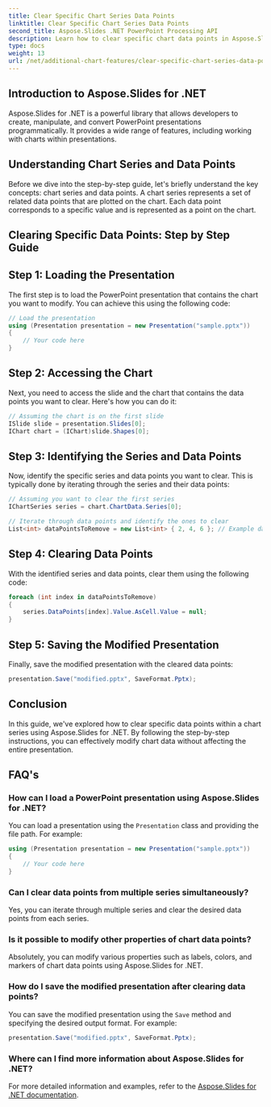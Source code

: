 ```yaml
---
title: Clear Specific Chart Series Data Points
linktitle: Clear Specific Chart Series Data Points
second_title: Aspose.Slides .NET PowerPoint Processing API
description: Learn how to clear specific chart data points in Aspose.Slides for .NET. Step-by-step guide with source code included.
type: docs
weight: 13
url: /net/additional-chart-features/clear-specific-chart-series-data-points-data/
---
```


## Introduction to Aspose.Slides for .NET

Aspose.Slides for .NET is a powerful library that allows developers to create, manipulate, and convert PowerPoint presentations programmatically. It provides a wide range of features, including working with charts within presentations.

## Understanding Chart Series and Data Points

Before we dive into the step-by-step guide, let's briefly understand the key concepts: chart series and data points. A chart series represents a set of related data points that are plotted on the chart. Each data point corresponds to a specific value and is represented as a point on the chart.

## Clearing Specific Data Points: Step by Step Guide

## Step 1: Loading the Presentation

The first step is to load the PowerPoint presentation that contains the chart you want to modify. You can achieve this using the following code:

```csharp
// Load the presentation
using (Presentation presentation = new Presentation("sample.pptx"))
{
    // Your code here
}
```

## Step 2: Accessing the Chart

Next, you need to access the slide and the chart that contains the data points you want to clear. Here's how you can do it:

```csharp
// Assuming the chart is on the first slide
ISlide slide = presentation.Slides[0];
IChart chart = (IChart)slide.Shapes[0];
```

## Step 3: Identifying the Series and Data Points

Now, identify the specific series and data points you want to clear. This is typically done by iterating through the series and their data points:

```csharp
// Assuming you want to clear the first series
IChartSeries series = chart.ChartData.Series[0];

// Iterate through data points and identify the ones to clear
List<int> dataPointsToRemove = new List<int> { 2, 4, 6 }; // Example data point indices
```

## Step 4: Clearing Data Points

With the identified series and data points, clear them using the following code:

```csharp
foreach (int index in dataPointsToRemove)
{
    series.DataPoints[index].Value.AsCell.Value = null;
}
```

## Step 5: Saving the Modified Presentation

Finally, save the modified presentation with the cleared data points:

```csharp
presentation.Save("modified.pptx", SaveFormat.Pptx);
```

## Conclusion

In this guide, we've explored how to clear specific data points within a chart series using Aspose.Slides for .NET. By following the step-by-step instructions, you can effectively modify chart data without affecting the entire presentation.

## FAQ's

### How can I load a PowerPoint presentation using Aspose.Slides for .NET?

You can load a presentation using the `Presentation` class and providing the file path. For example:
```csharp
using (Presentation presentation = new Presentation("sample.pptx"))
{
    // Your code here
}
```

### Can I clear data points from multiple series simultaneously?

Yes, you can iterate through multiple series and clear the desired data points from each series.

### Is it possible to modify other properties of chart data points?

Absolutely, you can modify various properties such as labels, colors, and markers of chart data points using Aspose.Slides for .NET.

### How do I save the modified presentation after clearing data points?

You can save the modified presentation using the `Save` method and specifying the desired output format. For example:
```csharp
presentation.Save("modified.pptx", SaveFormat.Pptx);
```

### Where can I find more information about Aspose.Slides for .NET?

For more detailed information and examples, refer to the [Aspose.Slides for .NET documentation](https://reference.aspose.com/slides/net/).
